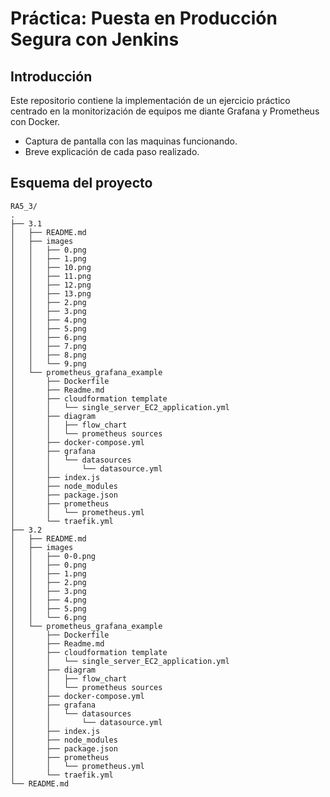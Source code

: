 # Práctica: Puesta en Producción Segura con Jenkins

## Introducción

Este repositorio contiene la implementación de un ejercicio práctico centrado en la monitorización de equipos me diante Grafana y Prometheus con Docker.

- Captura de pantalla con las maquinas funcionando.
- Breve explicación de cada paso realizado.


## Esquema del proyecto
```
RA5_3/
.
├── 3.1
│   ├── README.md
│   ├── images
│   │   ├── 0.png
│   │   ├── 1.png
│   │   ├── 10.png
│   │   ├── 11.png
│   │   ├── 12.png
│   │   ├── 13.png
│   │   ├── 2.png
│   │   ├── 3.png
│   │   ├── 4.png
│   │   ├── 5.png
│   │   ├── 6.png
│   │   ├── 7.png
│   │   ├── 8.png
│   │   └── 9.png
│   └── prometheus_grafana_example
│       ├── Dockerfile
│       ├── Readme.md
│       ├── cloudformation template
│       │   └── single_server_EC2_application.yml
│       ├── diagram
│       │   ├── flow_chart
│       │   └── prometheus sources
│       ├── docker-compose.yml
│       ├── grafana
│       │   └── datasources
│       │       └── datasource.yml
│       ├── index.js
│       ├── node_modules
│       ├── package.json
│       ├── prometheus
│       │   └── prometheus.yml
│       └── traefik.yml
├── 3.2
│   ├── README.md
│   ├── images
│   │   ├── 0-0.png
│   │   ├── 0.png
│   │   ├── 1.png
│   │   ├── 2.png
│   │   ├── 3.png
│   │   ├── 4.png
│   │   ├── 5.png
│   │   └── 6.png
│   └── prometheus_grafana_example
│       ├── Dockerfile
│       ├── Readme.md
│       ├── cloudformation template
│       │   └── single_server_EC2_application.yml
│       ├── diagram
│       │   ├── flow_chart
│       │   └── prometheus sources
│       ├── docker-compose.yml
│       ├── grafana
│       │   └── datasources
│       │       └── datasource.yml
│       ├── index.js
│       ├── node_modules
│       ├── package.json
│       ├── prometheus
│       │   └── prometheus.yml
│       └── traefik.yml
└── README.md
```
